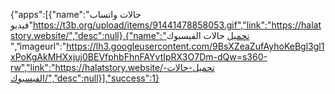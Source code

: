 {"apps":[{"name":"حالات واتساب فيديو"https://t3b.org/upload/items/91441478858053.gif","link":"https://halatstory.website/","desc":null},{"name":"نحميل حالات الفيسبوك ","imageurl":"https://lh3.googleusercontent.com/9BsXZeaZufAyhoKeBgl3gl1xPoKgAkMHXxjuj0BEVfphbFhnFAYvtIpRX3O7Dm-dQw=s360-rw","link":"https://halatstory.website/تحميل-حالات-الفيسبوك/","desc":null}],"success":1}	
